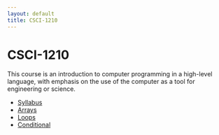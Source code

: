 ```yaml
---
layout: default
title: CSCI-1210
---
```


# CSCI-1210

This course is an introduction to computer programming in a high-level language,
with emphasis on the use of the computer as a tool for engineering or science.

* [Syllabus](syllabus/)
* [Arrays](lectures/arrays/)
* [Loops](lectures/loops/)
* [Conditional](lectures/conditional/)
